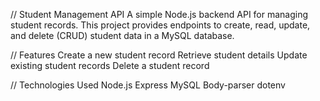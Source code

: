 // Student Management API
A simple Node.js backend API for managing student records. This project provides endpoints to create, read, update, and delete (CRUD) student data in a MySQL database.


// Features
Create a new student record
Retrieve student details
Update existing student records
Delete a student record

// Technologies Used
Node.js
Express
MySQL
Body-parser
dotenv

